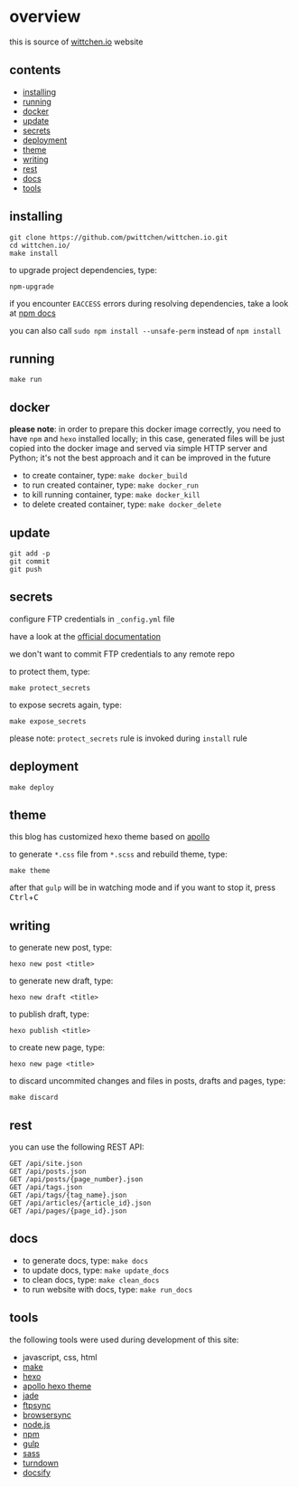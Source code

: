 overview
========

this is source of [wittchen.io](http://wittchen.io) website

contents
--------
- [installing](#installing)
- [running](#running)
- [docker](#docker)
- [update](#running)
- [secrets](#secrets)
- [deployment](#deployment)
- [theme](#theme)
- [writing](#writing)
- [rest](#rest)
- [docs](#docs)
- [tools](#tools)

installing
----------

```
git clone https://github.com/pwittchen/wittchen.io.git
cd wittchen.io/
make install
```

to upgrade project dependencies, type:

```
npm-upgrade
```

if you encounter `EACCESS` errors during resolving dependencies, take a look at [npm docs](https://docs.npmjs.com/getting-started/fixing-npm-permissions)

you can also call `sudo npm install --unsafe-perm` instead of `npm install`

running
-------

```
make run
```

docker
------

**please note**: in order to prepare this docker image correctly, you need to have `npm` and `hexo` installed locally; in this case, generated files will be just copied into the docker image and served via simple HTTP server and Python; it's not the best approach and it can be improved in the future

- to create container, type: `make docker_build`
- to run created container, type: `make docker_run`
- to kill running container, type: `make docker_kill`
- to delete created container, type: `make docker_delete`

update
------

```
git add -p
git commit
git push
```

secrets
-------

configure FTP credentials in `_config.yml` file

have a look at the [official documentation](https://hexo.io/docs/deployment.html#FTPSync)

we don't want to commit FTP credentials to any remote repo

to protect them, type:

```
make protect_secrets
```

to expose secrets again, type:

```
make expose_secrets
```

please note: `protect_secrets` rule is invoked during `install` rule

deployment
----------

```
make deploy
```

theme
-----

this blog has customized hexo theme based on [apollo](https://github.com/pinggod/hexo-theme-apollo)

to generate `*.css` file from `*.scss` and rebuild theme, type:

```
make theme
```

after that `gulp` will be in watching mode and if you want to stop it, press <kbd>Ctrl</kbd>+<kbd>C</kbd>

writing
-------

to generate new post, type:

```
hexo new post <title>
```

to generate new draft, type:

```
hexo new draft <title>
```

to publish draft, type:

```
hexo publish <title>
```

to create new page, type:

```
hexo new page <title>
```

to discard uncommited changes and files in posts, drafts and pages, type:

```
make discard
```

rest
----

you can use the following REST API:

```
GET /api/site.json
GET /api/posts.json
GET /api/posts/{page_number}.json
GET /api/tags.json
GET /api/tags/{tag_name}.json
GET /api/articles/{article_id}.json
GET /api/pages/{page_id}.json
```

docs
----

- to generate docs, type: `make docs`
- to update docs, type: `make update_docs`
- to clean docs, type: `make clean_docs`
- to run website with docs, type: `make run_docs`

tools
-----

the following tools were used during development of this site:

- javascript, css, html
- [make](https://www.gnu.org/software/make/manual/html_node/Introduction.html)
- [hexo](https://hexo.io/)
- [apollo hexo theme](https://github.com/pinggod/hexo-theme-apollo)
- [jade](http://jade-lang.com/)
- [ftpsync](https://github.com/evanplaice/node-ftpsync)
- [browsersync](https://browsersync.io/)
- [node.js](https://nodejs.org/)
- [npm](https://www.npmjs.com/)
- [gulp](https://gulpjs.com/)
- [sass](https://sass-lang.com/)
- [turndown](https://domchristie.github.io/turndown/)
- [docsify](https://docsify.js.org/)
